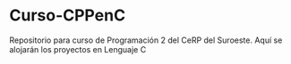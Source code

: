 # Curso-CPPenC
Repositorio para curso de Programación 2 del CeRP del Suroeste. Aquí se alojarán los proyectos en Lenguaje C
